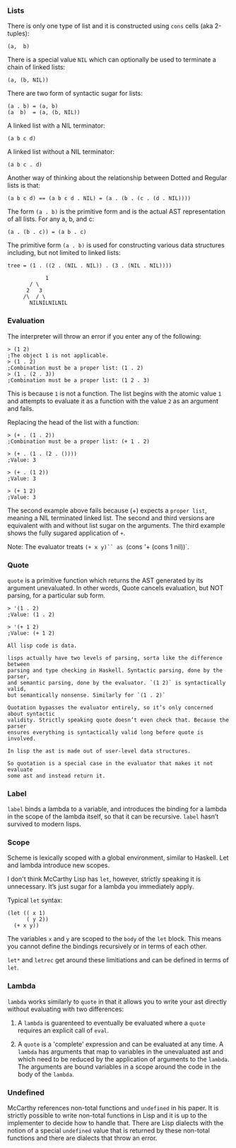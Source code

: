 ### Lists

There is only one type of list and it is constructed using `cons` cells (aka 2-tuples):

```
(a,  b)
```

There is a special value `NIL` which can optionally be used to terminate a chain of
linked lists:

```
(a, (b, NIL))
```

There are two form of syntactic sugar for lists:

```
(a . b) = (a, b)
(a  b)  = (a, (b, NIL))
```


A linked list with a NIL terminator:

```
(a b c d)
```

A linked list without a NIL terminator:

```
(a b c . d)
```

Another way of thinking about the relationship between Dotted
and Regular lists is that:

```
(a b c d) == (a b c d . NIL) = (a . (b . (c . (d . NIL))))
```

The form `(a . b)` is the primitive form and is the actual AST
representation of all lists.
For any a, b, and c:

```
(a . (b . c)) = (a b . c)
```
	
The primitive form `(a . b)` is used for constructing various
data structures including, but not limited to linked lists:

```
tree = (1 . ((2 . (NIL . NIL)) . (3 . (NIL . NIL))))

       	    1
	   / \
	  2   3
	 /\  / \
       NILNILNILNIL
```

### Evaluation

The interpreter will throw an error if you enter any of the following:

```
> (1 2)
;The object 1 is not applicable.
> (1 . 2)
;Combination must be a proper list: (1 . 2)
> (1 . (2 . 3))
;Combination must be a proper list: (1 2 . 3)
```

This is because `1` is not a function. The list begins
with the atomic value `1` and attempts to evaluate it as a function
with the value `2` as an argument and fails.

Replacing the head of the list with a function:
```
> (+ . (1 . 2))
;Combination must be a proper list: (+ 1 . 2)

> (+ . (1 . (2 . ())))
;Value: 3

> (+ . (1 2))     
;Value: 3

> (+ 1 2)
;Value: 3

```

The second example above fails because (+) expects a `proper list`, meaning
a NIL terminated linked list. The second and third versions are equivalent
with and without list sugar on the arguments. The third example shows the
fully sugared application of `+`.

Note: The evaluator treats `(+ x y)`` as `(cons '+ (cons 1 nil))`.

### Quote

`quote` is a primitive function which returns the AST generated by its argument
unevaluated. In other words, Quote cancels evaluation, but NOT parsing,  for a
particular sub form.

```
> '(1 . 2) 
;Value: (1 . 2)

> '(+ 1 2)
;Value: (+ 1 2)
```

```
All lisp code is data.
```

```
lisps actually have two levels of parsing, sorta like the difference between
parsing and type checking in Haskell. Syntactic parsing, done by the parser,
and semantic parsing, done by the evaluator. `(1 2)` is syntactically valid,
but semantically nonsense. Similarly for `(1 . 2)`

Quotation bypasses the evaluator entirely, so it’s only concerned about syntactic
validity. Strictly speaking quote doesn’t even check that. Because the parser
ensures everything is syntactically valid long before quote is involved.
```

```
In lisp the ast is made out of user-level data structures.

So quotation is a special case in the evaluator that makes it not evaluate
some ast and instead return it.
```

### Label

`label` binds a lambda to a variable, and introduces the binding for a lambda
in the scope of the lambda itself, so that it can be recursive. `label` hasn’t
survived to modern lisps.


### Scope

Scheme is lexically scoped with a global environment, similar to Haskell.
Let and lambda introduce new scopes.

I don't think McCarthy Lisp has `let`, however, strictly speaking it is
unnecessary. It’s just sugar for a lambda you immediately apply.

Typical `let` syntax:

```
(let (( x 1)
      ( y 2))
  (+ x y))
```

The variables `x` and `y` are scoped to the `body` of the `let` block. This
means you cannot define the bindings recursively or in terms of each other.

`let*` and `letrec` get around these limitiations and can be defined in terms
of `let`.


### Lambda

`lambda` works similarly to `quote` in that it allows you to write your ast
directly without evaluating with two differences:

1) A `lambda` is guarenteed to eventually be evaluated where a `quote` requires
an explicit call of `eval`.

2) A `quote` is a 'complete' expression and can be evaluated at any time. A `lambda`
has arguments that map to variables in the unevaluated ast and which need to be reduced
by the application of arguments to the `lambda`. The arguments are bound variables
in a scope around the code in the body of the `lambda`.


### Undefined

McCarthy references non-total functions and `undefined` in his paper. It is strictly
possible to write non-total functions in Lisp and it is up to the implementer to
decide how to handle that. There are Lisp dialects with the notion of a special
`undefined` value that is returned by these non-total functions and there are dialects
that throw an error. 
